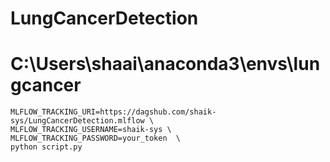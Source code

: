 # LungCancerDetection
# C:\Users\shaai\anaconda3\envs\lungcancer
```
MLFLOW_TRACKING_URI=https://dagshub.com/shaik-sys/LungCancerDetection.mlflow \
MLFLOW_TRACKING_USERNAME=shaik-sys \
MLFLOW_TRACKING_PASSWORD=your_token  \
python script.py

```